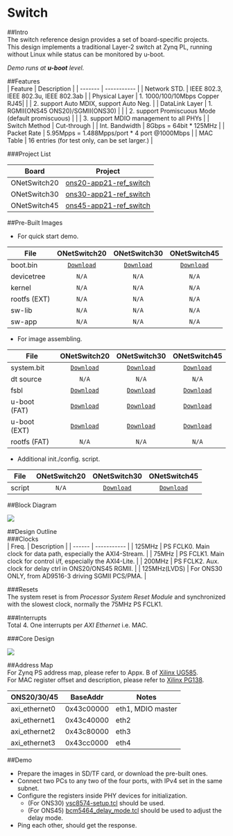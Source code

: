 # Switch

##Intro  
The switch reference design provides a set of board-specific projects.  
This design implements a traditional Layer-2 switch at Zynq PL, running without Linux while status can be monitored by u-boot.  

_Demo runs at **u-boot** level._  

##Features  
| Feature | Description |
| ------- | ----------- |
| Network STD.    | IEEE 802.3, IEEE 802.3u, IEEE 802.3ab |
| Physical Layer  | 1. 1000/100/10Mbps Copper RJ45|
|                 | 2. support Auto MDIX, support Auto Neg. |
| DataLink Layer  | 1. RGMII(ONS45 ONS20)/SGMII(ONS30) |
|                 | 2. support Promiscuous Mode (default promiscuous) |
|                 | 3. support MDIO management to all PHYs |
| Switch Method   | Cut-through |
| Int. Bandwidth  | 8Gbps = 64bit * 125MHz |
| Packet Rate     | 5.95Mpps = 1.488Mpps/port * 4 port @1000Mbps |
| MAC Table       | 16 entries (for test only, can be set larger.) |

###Project List  

| Board | Project |
| ----- | ------- |
|ONetSwitch20|[ons20-app21-ref_switch](https://github.com/MeshSr/onetswitch20/tree/master/ons20-app21-ref_switch)|
|ONetSwitch30|[ons30-app21-ref_switch](https://github.com/MeshSr/onetswitch30/tree/master/ons30-app21-ref_switch)|
|ONetSwitch45|[ons45-app21-ref_switch](https://github.com/MeshSr/onetswitch45/tree/master/ons45-app21-ref_switch)|

##Pre-Built Images  
* For quick start demo.  

| File         | ONetSwitch20 | ONetSwitch30 | ONetSwitch45 |
| ----         |:------------:|:------------:|:------------:|
| boot.bin     |[`Download`](https://github.com/MeshSr/onetswitch20/blob/master/ons20-app21-ref_switch/ready-to-download/boot.bin) |[`Download`](https://github.com/MeshSr/onetswitch30/blob/master/ons30-app21-ref_switch/ready-to-download/boot.bin) |[`Download`](https://github.com/MeshSr/onetswitch45/blob/master/ons45-app21-ref_switch/ready-to-download/boot.bin) |
| devicetree   | `N/A` | `N/A` | `N/A` |
| kernel       | `N/A` | `N/A` | `N/A` |
| rootfs (EXT) | `N/A` | `N/A` | `N/A` |
| sw-lib       | `N/A` | `N/A` | `N/A` |
| sw-app       | `N/A` | `N/A` | `N/A` |

* For image assembling.

| File         | ONetSwitch20 | ONetSwitch30 | ONetSwitch45 |
| ----         |:------------:|:------------:|:------------:|
| system.bit   |[`Download`](https://github.com/MeshSr/onetswitch20/blob/master/ons20-app21-ref_switch/ready-to-download/res/onetswitch_top.bit) |[`Download`](https://github.com/MeshSr/onetswitch30/blob/master/ons30-app21-ref_switch/ready-to-download/res/onetswitch_top.bit) |[`Download`](https://github.com/MeshSr/onetswitch45/blob/master/ons45-app21-ref_switch/ready-to-download/res/onetswitch_top.bit) |
| dt source    | `N/A` | `N/A` | `N/A` |
| fsbl         |[`Download`](https://github.com/MeshSr/common-bin/blob/master/fsbl/fsbl-ons20.elf) |[`Download`](https://github.com/MeshSr/common-bin/blob/master/fsbl/fsbl-ons30.elf) |[`Download`](https://github.com/MeshSr/common-bin/blob/master/fsbl/fsbl-ons45.elf) |
| u-boot (FAT) |[`Download`](https://github.com/MeshSr/common-bin/blob/master/u-boot/u-boot-ons20-ram.elf) |[`Download`](https://github.com/MeshSr/common-bin/blob/master/u-boot/u-boot-ons30-ram.elf) |[`Download`](https://github.com/MeshSr/common-bin/blob/master/u-boot/u-boot-ons45-ram.elf) |
| u-boot (EXT) |[`Download`](https://github.com/MeshSr/common-bin/blob/master/u-boot/u-boot-ons20-ext.elf) |[`Download`](https://github.com/MeshSr/common-bin/blob/master/u-boot/u-boot-ons30-ext.elf) |[`Download`](https://github.com/MeshSr/common-bin/blob/master/u-boot/u-boot-ons45-ext.elf) |
| rootfs (FAT) | `N/A` | `N/A` | `N/A` |

* Additional init./config. script.

| File         | ONetSwitch20 | ONetSwitch30 | ONetSwitch45 |
| ----         |:------------:|:------------:|:------------:|
| script       | `N/A` |[`Download`](https://github.com/MeshSr/onetswitch30/blob/master/ons30-app21-ref_switch/ready-to-download/res/vsc8574-setup.tcl) |[`Download`](https://github.com/MeshSr/onetswitch45/blob/master/ons45-app21-ref_switch/ready-to-download/res/bcm5464_delay_mode.tcl) |


##Block Diagram  

![](https://github.com/MeshSr/wiki/blob/master/images/app-demo/ons-l2sw-blockdiag.png)  

##Design Outline  
###Clocks  
| Freq.  | Description |
| ------ | ----------- |
| 125MHz | PS FCLK0. Main clock for data path, especially the AXI4-Stream. |
| 75MHz  | PS FCLK1. Main clock for control i/f, especially the AXI4-Lite. |
| 200MHz | PS FCLK2. Aux. clock for delay ctrl in ONS20/ONS45 RGMII. |
| 125MHz(LVDS) | For ONS30 ONLY, from AD9516-3 driving SGMII PCS/PMA. |

###Resets  
The system reset is from _Processor System Reset Module_ and synchronized with the slowest clock, normally the 75MHz PS FCLK1.  

###Interrupts  
Total 4. One interrupts per _AXI Ethernet_ i.e. MAC.

###Core Design  

![](https://github.com/MeshSr/wiki/blob/master/images/app-demo/ons-l2sw-core.png)  

##Address Map  
For Zynq PS address map, please refer to Appx. B of [Xilinx UG585](#).  
For MAC register offset and description, please refer to [Xilinx PG138](#).  

| ONS20/30/45   | BaseAddr   | Notes |
| -----------   | --------   | ----- |
| axi_ethernet0 | 0x43c00000 | eth1, MDIO master |
| axi_ethernet1 | 0x43c40000 | eth2 |
| axi_ethernet2 | 0x43c80000 | eth3 |
| axi_ethernet3 | 0x43cc0000 | eth4 |

##Demo  
* Prepare the images in SD/TF card, or download the pre-built ones.
* Connect two PCs to any two of the four ports, with IPv4 set in the same subnet.  
* Configure the registers inside PHY devices for initialization.  
  * (For ONS30) [vsc8574-setup.tcl](https://github.com/MeshSr/onetswitch30/blob/master/ons30-app21-ref_switch/ready-to-download/res/vsc8574-setup.tcl) should be used.  
  * (For ONS45) [bcm5464_delay_mode.tcl](https://github.com/MeshSr/onetswitch45/blob/master/ons45-app21-ref_switch/ready-to-download/res/bcm5464_delay_mode.tcl) should be used to adjust the delay mode.  
* Ping each other, should get the response.
